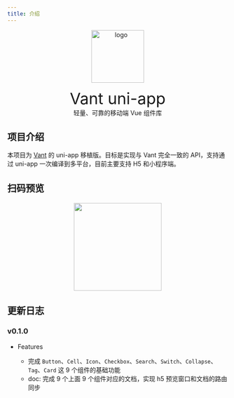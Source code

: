 ```yaml
---
title: 介绍
---
```


<p align="center">
    <img alt="logo" src="https://img.yzcdn.cn/vant/logo.png" width="120" height="120">
    <p style="text-align: center; font-size: 36px; margin: 0">Vant uni-app</p>
    <p style="text-align: center; margin: 0">轻量、可靠的移动端 Vue 组件库</p>
</p>

## 项目介绍

本项目为 [Vant](https://youzan.github.io/vant/#/zh-CN/intro) 的 uni-app 移植版。目标是实现与 Vant 完全一致的 API，支持通过 uni-app 一次编译到多平台，目前主要支持 H5 和小程序端。

## 扫码预览

<img style="height: 200px; display: block; margin: 20px auto 0 auto" src="https://cdn.xnngs.cn/img/20191104142053.png" />

## 更新日志

### v0.1.0 <Badge text="2019-11-06" type="tip"/>

- Features

  - 完成 `Button`、`Cell`、`Icon`、`Checkbox`、`Search`、`Switch`、`Collapse`、`Tag`、`Card` 这 9 个组件的基础功能
  - doc: 完成 9 个上面 9 个组件对应的文档，实现 h5 预览窗口和文档的路由同步

